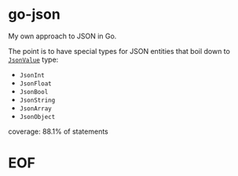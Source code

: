 # go-json

My own approach to JSON in Go.

The point is to have special types for JSON entities that boil down to
[`JsonValue`](json_values.go#L19) type:

  - `JsonInt`
  - `JsonFloat`
  - `JsonBool`
  - `JsonString`
  - `JsonArray`
  - `JsonObject`

coverage: 88.1% of statements

# EOF #
